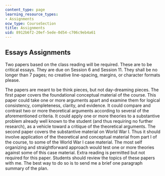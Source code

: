 ```yaml
---
content_type: page
learning_resource_types:
- Assignments
ocw_type: CourseSection
title: Assignments
uid: 8912b6f2-20ef-5ede-0d54-c706c9eb4a61
---
```


Essays Assignments
------------------

Two papers based on the class reading will be required. These are to be critical essays. They are due on Session 6 and Session 11. They shall be no longer than 7 pages; no creative line-spacing, margins, or character formats please.

The papers are meant to be think pieces, but not day-dreaming pieces. The first paper covers the foundational conceptual material of the course. This paper could take one or more arguments apart and examine them for logical consistency, completeness, clarity, and evidence. It could compare and contrast two or more theoretical arguments according to several of the aforementioned criteria. It could apply one or more theories to a substantive problem already well known to the student (and thus requiring no further research), as a vehicle toward a critique of the theoretical arguments. The second paper covers the substantive material on World War I. Thus it should involve application of the theoretical and conceptual material from part I of the course, to some of the World War I case material. The most self organizing and straightforward approach would test one or more theories against some of this case material. Extra reading is permitted but not required for this paper. Students should review the topics of these papers with me. The best way to do so is to send me a brief one paragraph summary of the plan.